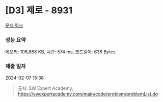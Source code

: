 # [D3] 제로 - 8931 

[문제 링크](https://swexpertacademy.com/main/code/problem/problemDetail.do?contestProbId=AW5jBWLq7jwDFATQ) 

### 성능 요약

메모리: 106,888 KB, 시간: 574 ms, 코드길이: 636 Bytes

### 제출 일자

2024-02-07 15:38



> 출처: SW Expert Academy, https://swexpertacademy.com/main/code/problem/problemList.do